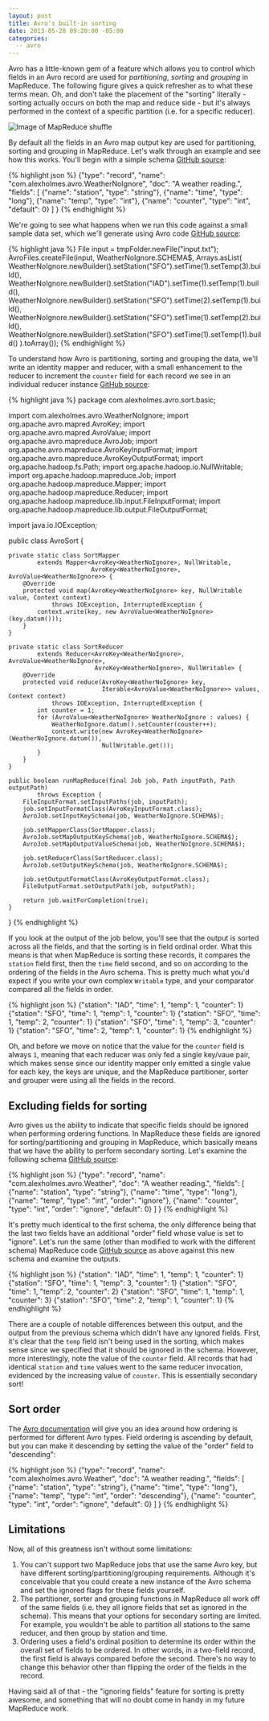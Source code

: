 ```yaml
---
layout: post
title: Avro's built-in sorting
date: 2013-05-28 09:20:00 -05:00
categories:
  -- avro
---
```


Avro has a little-known gem of a feature which allows you to control which fields in an Avro record are used for
_partitioning_, _sorting_ and _grouping_ in MapReduce. The following figure gives a quick refresher as to what these
terms mean.  Oh, and don't take the placement of the "sorting" literally - sorting actually occurs on both the map and
reduce side - but it's always performed in the context of a specific partition (i.e. for a specific reducer).

![Image of MapReduce shuffle](/images/mr-shuffle.png)

By default all the fields in an Avro map output key are used for partitioning, sorting and grouping in MapReduce.
Let's walk through an example and see how this works. You'll begin with a simple schema
[GitHub source](https://github.com/alexholmes/avro-sorting/blob/master/src/main/avro/weather-noignores.avsc):

{% highlight json %}
{"type": "record", "name": "com.alexholmes.avro.WeatherNoIgnore",
 "doc": "A weather reading.",
 "fields": [
     {"name": "station", "type": "string"},
     {"name": "time", "type": "long"},
     {"name": "temp", "type": "int"},
     {"name": "counter", "type": "int", "default": 0}
 ]
}
{% endhighlight %}

We're going to see what happens when we run this code against a small sample data set, which we'll generate using
Avro code [GitHub source](https://github.com/alexholmes/avro-sorting/blob/master/src/test/java/com/alexholmes/avro/sort/AbstractAvroTest.java):

{% highlight java %}
File input = tmpFolder.newFile("input.txt");
AvroFiles.createFile(input, WeatherNoIgnore.SCHEMA$, Arrays.asList(
    WeatherNoIgnore.newBuilder().setStation("SFO").setTime(1).setTemp(3).build(),
    WeatherNoIgnore.newBuilder().setStation("IAD").setTime(1).setTemp(1).build(),
    WeatherNoIgnore.newBuilder().setStation("SFO").setTime(2).setTemp(1).build(),
    WeatherNoIgnore.newBuilder().setStation("SFO").setTime(1).setTemp(2).build(),
    WeatherNoIgnore.newBuilder().setStation("SFO").setTime(1).setTemp(1).build()
).toArray());
{% endhighlight %}

To understand how Avro is partitioning, sorting and grouping the data, we'll write an identity mapper and reducer, with
a small enhancement to the reducer to increment the `counter` field for each record we see in an individual reducer
instance
[GitHub source](https://github.com/alexholmes/avro-sorting/blob/master/src/main/java/com/alexholmes/avro/sort/basic/AvroSortDefault.java):

{% highlight java %}
package com.alexholmes.avro.sort.basic;

import com.alexholmes.avro.WeatherNoIgnore;
import org.apache.avro.mapred.AvroKey;
import org.apache.avro.mapred.AvroValue;
import org.apache.avro.mapreduce.AvroJob;
import org.apache.avro.mapreduce.AvroKeyInputFormat;
import org.apache.avro.mapreduce.AvroKeyOutputFormat;
import org.apache.hadoop.fs.Path;
import org.apache.hadoop.io.NullWritable;
import org.apache.hadoop.mapreduce.Job;
import org.apache.hadoop.mapreduce.Mapper;
import org.apache.hadoop.mapreduce.Reducer;
import org.apache.hadoop.mapreduce.lib.input.FileInputFormat;
import org.apache.hadoop.mapreduce.lib.output.FileOutputFormat;

import java.io.IOException;

public class AvroSort {

    private static class SortMapper
            extends Mapper<AvroKey<WeatherNoIgnore>, NullWritable,
                           AvroKey<WeatherNoIgnore>, AvroValue<WeatherNoIgnore>> {
        @Override
        protected void map(AvroKey<WeatherNoIgnore> key, NullWritable value, Context context)
                throws IOException, InterruptedException {
            context.write(key, new AvroValue<WeatherNoIgnore>(key.datum()));
        }
    }

    private static class SortReducer
            extends Reducer<AvroKey<WeatherNoIgnore>, AvroValue<WeatherNoIgnore>,
                            AvroKey<WeatherNoIgnore>, NullWritable> {
        @Override
        protected void reduce(AvroKey<WeatherNoIgnore> key,
                              Iterable<AvroValue<WeatherNoIgnore>> values, Context context)
                throws IOException, InterruptedException {
            int counter = 1;
            for (AvroValue<WeatherNoIgnore> WeatherNoIgnore : values) {
                WeatherNoIgnore.datum().setCounter(counter++);
                context.write(new AvroKey<WeatherNoIgnore>(WeatherNoIgnore.datum()),
                              NullWritable.get());
            }
        }
    }

    public boolean runMapReduce(final Job job, Path inputPath, Path outputPath)
            throws Exception {
        FileInputFormat.setInputPaths(job, inputPath);
        job.setInputFormatClass(AvroKeyInputFormat.class);
        AvroJob.setInputKeySchema(job, WeatherNoIgnore.SCHEMA$);

        job.setMapperClass(SortMapper.class);
        AvroJob.setMapOutputKeySchema(job, WeatherNoIgnore.SCHEMA$);
        AvroJob.setMapOutputValueSchema(job, WeatherNoIgnore.SCHEMA$);

        job.setReducerClass(SortReducer.class);
        AvroJob.setOutputKeySchema(job, WeatherNoIgnore.SCHEMA$);

        job.setOutputFormatClass(AvroKeyOutputFormat.class);
        FileOutputFormat.setOutputPath(job, outputPath);

        return job.waitForCompletion(true);
    }
}
{% endhighlight %}

If you look at the output of the job below, you'll see that the output is sorted across all the fields, and that the sorting
is in field ordinal order.
What this means is that when MapReduce is sorting these records, it compares the `station` field first,
then the `time` field second, and so on according to the ordering of the fields in the Avro schema.
This is pretty much what you'd expect if you write your own complex
`Writable` type, and your comparator compared all the fields in order.

{% highlight json %}
{"station": "IAD", "time": 1, "temp": 1, "counter": 1}
{"station": "SFO", "time": 1, "temp": 1, "counter": 1}
{"station": "SFO", "time": 1, "temp": 2, "counter": 1}
{"station": "SFO", "time": 1, "temp": 3, "counter": 1}
{"station": "SFO", "time": 2, "temp": 1, "counter": 1}
{% endhighlight %}

Oh, and before we move on notice that the value for the `counter` field is always `1`, meaning that each reducer was
only fed a single key/vaue pair, which makes sense since our identity mapper only emitted a single value for each key,
the keys are unique, and the MapReduce partitioner, sorter and grouper were using all the fields in the record.

## Excluding fields for sorting

Avro gives us the ability to indicate that specific fields should be ignored when performing ordering functions.
In MapReduce these fields are ignored for sorting/partitioning and grouping in MapReduce, which
basically means that we have the ability to perform secondary sorting. Let's examine the following schema
[GitHub source](https://github.com/alexholmes/avro-sorting/blob/master/src/main/avro/weather.avsc):

{% highlight json %}
{"type": "record", "name": "com.alexholmes.avro.Weather",
 "doc": "A weather reading.",
 "fields": [
     {"name": "station", "type": "string"},
     {"name": "time", "type": "long"},
     {"name": "temp", "type": "int", "order": "ignore"},
     {"name": "counter", "type": "int", "order": "ignore", "default": 0}
 ]
}
{% endhighlight %}

It's pretty much identical to the first schema, the only difference being that the last two fields have an additional
"order" field whose value is set to "ignore". Let's run the same (other than modified to work with the
different schema) MapReduce code
[GitHub source](https://github.com/alexholmes/avro-sorting/blob/master/src/main/java/com/alexholmes/avro/sort/basic/AvroSortWithIgnores.java)
as above against this new
schema and examine the outputs.

{% highlight json %}
{"station": "IAD", "time": 1, "temp": 1, "counter": 1}
{"station": "SFO", "time": 1, "temp": 3, "counter": 1}
{"station": "SFO", "time": 1, "temp": 2, "counter": 2}
{"station": "SFO", "time": 1, "temp": 1, "counter": 3}
{"station": "SFO", "time": 2, "temp": 1, "counter": 1}
{% endhighlight %}

There are a couple of notable differences between this output, and the output from the previous schema which
didn't have any ignored fields. First, it's clear that the `temp` field isn't being used in the sorting,
which makes sense since we specified that it should be ignored in the schema. However, more interestingly, note the
value of the `counter` field. All records that had identical `station` and `time` values went to the same reducer
invocation, evidenced by the increasing value of `counter`. This is essentially secondary sort!

## Sort order

The [Avro documentation](http://avro.apache.org/docs/current/spec.html#order) will give you an idea around how
ordering is performed for different Avro types. Field ordering is ascending by default, but you can make it descending
by setting the value of the "order" field to "descending":

{% highlight json %}
{"type": "record", "name": "com.alexholmes.avro.Weather",
 "doc": "A weather reading.",
 "fields": [
     {"name": "station", "type": "string"},
     {"name": "time", "type": "long"},
     {"name": "temp", "type": "int", "order": "descending"},
     {"name": "counter", "type": "int", "order": "ignore", "default": 0}
 ]
}
{% endhighlight %}


## Limitations

Now, all of this greatness isn't without some limitations:

1. You can't support two MapReduce jobs that use the same Avro key, but have different sorting/partitioning/grouping requirements.
Although it's conceivable that you could create a new instance of the Avro schema and set the ignored flags for these fields yourself.
2. The partitioner, sorter and grouping functions in MapReduce all work off of the same fields (i.e. they all ignore
fields that set as ignored in the schema). This means that your options for secondary sorting are limited.
For example, you wouldn't be able to partition all stations to the same reducer, and then
group by station and time.
3. Ordering uses a field's ordinal position to determine its order within the overall set of fields to be ordered.
In other words, in a two-field record, the first field is always compared before the second. There's no way to change
this behavior other than flipping the order of the fields in the record.

Having said all of that - the "ignoring fields" feature for sorting is pretty awesome, and something that will no
doubt come in handy in my future MapReduce work.